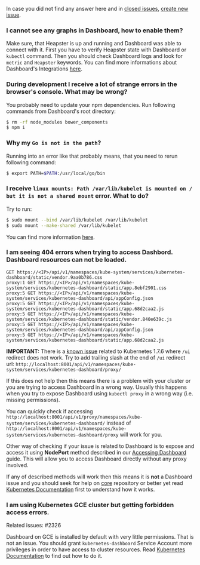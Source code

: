 In case you did not find any answer here and in [closed issues](https://github.com/kubernetes/dashboard/issues?q=is%3Aissue+is%3Aclosed), [create new issue](https://github.com/kubernetes/dashboard/issues/new).

### I cannot see any graphs in Dashboard, how to enable them?

Make sure, that Heapster is up and running and Dashboard was able to connect with it. First you have to verify Heapster state with Dashboard or `kubectl` command. Then you should check Dashboard logs and look for `metric` and `Heapster` keywords. You can find more informations about Dashboard's Integrations [here](https://github.com/kubernetes/dashboard/wiki/Integrations).

### During development I receive a lot of strange errors in the browser's console. What may be wrong?

You probably need to update your npm dependencies. Run following commands from Dashboard's root directory:

```sh
$ rm -rf node_modules bower_components
$ npm i
```

### Why my `Go is not in the path`?

Running into an error like that probably means, that you need to rerun following command:

```sh
$ export PATH=$PATH:/usr/local/go/bin
```

### I receive `linux mounts: Path /var/lib/kubelet is mounted on / but it is not a shared mount` error. What to do?

Try to run:

```sh
$ sudo mount --bind /var/lib/kubelet /var/lib/kubelet
$ sudo mount --make-shared /var/lib/kubelet
```

You can find more information [here](https://github.com/kubernetes/kubernetes/issues/4869#issuecomment-193640483).

### I am seeing 404 errors when trying to access Dashbord. Dashboard resources can not be loaded.
```
GET https://<IP>/api/v1/namespaces/kube-system/services/kubernetes-dashboard/static/vendor.9aa0b786.css 
proxy:1 GET https://<IP>/api/v1/namespaces/kube-system/services/kubernetes-dashboard/static/app.8ebf2901.css 
proxy:5 GET https://<IP>/api/v1/namespaces/kube-system/services/kubernetes-dashboard/api/appConfig.json 
proxy:5 GET https://<IP>/api/v1/namespaces/kube-system/services/kubernetes-dashboard/static/app.68d2caa2.js 
proxy:5 GET https://<IP>/api/v1/namespaces/kube-system/services/kubernetes-dashboard/static/vendor.840e639c.js 
proxy:5 GET https://<IP>/api/v1/namespaces/kube-system/services/kubernetes-dashboard/api/appConfig.json 
proxy:5 GET https://<IP>/api/v1/namespaces/kube-system/services/kubernetes-dashboard/static/app.68d2caa2.js
```

**IMPORTANT:** There is a [known issue](https://github.com/kubernetes/kubernetes/issues/52729) related to Kubernetes 1.7.6 where `/ui` redirect does not work. Try to add trailing slash at the end of `/ui` redirect url: `http://localhost:8001/api/v1/namespaces/kube-system/services/kubernetes-dashboard/proxy/`

If this does not help then this means there is a problem with your cluster or you are trying to access Dashboard in a wrong way. Usually this happens when you try to expose Dashboard using `kubectl proxy` in a wrong way (i.e. missing permissions).

You can quickly check if accessing
`http://localhost:8001/api/v1/proxy/namespaces/kube-system/services/kubernetes-dashboard/` instead of `http://localhost:8001/api/v1/namespaces/kube-system/services/kubernetes-dashboard/proxy` will work for you.

Other way of checking if your issue is related to Dashboard is to expose and access it using **NodePort** method described in our [Accessing Dashboard](https://github.com/kubernetes/dashboard/wiki/Accessing-dashboard) guide. This will allow you to access Dashboard directly without any proxy involved. 

If any of described methods will work then this means it is **not** a Dashboard issue and you should seek for help on [core](https://github.com/kubernetes/kubernetes) repository or better yet read [Kubernetes Documentation](https://kubernetes.io/docs/tasks/) first to understand how it works.

### I am using Kubernetes GCE cluster but getting forbidden access errors.

Related issues: #2326

Dashboard on GCE is installed by default with very little permissions. That is not an issue. You should grant `kubernetes-dashboard` Service Account more privileges in order to have access to cluster resources. Read [Kubernetes Documentation](https://kubernetes.io/docs/tasks/) to find out how to do it.